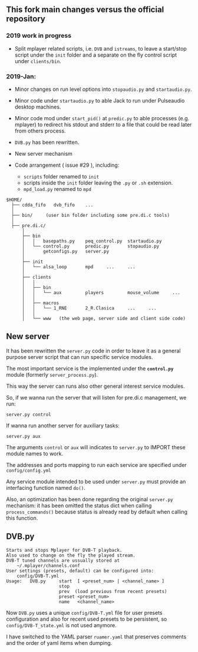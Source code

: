 ## This fork main changes versus the official repository

### 2019 work in progress

- Split mplayer related scripts, i.e. `DVB` and `istreams`, to leave a start/stop script under the `init` folder and a separate on the fly control script under `clients/bin`.

### 2019-Jan:

* Minor changes on run level options into `stopaudio.py` and `startaudio.py`.

* Minor code under `startaudio.py` to able Jack to run under Pulseaudio desktop machines.

* Minor code mod under `start_pid()` at `predic.py` to able processes (e.g. mplayer) to redirect his stdout and stderr to a file that could be read later from others process.

* `DVB.py` has been rewritten.

* New server mechanism

* Code arrangement ( issue #29 ), including:

    * `scripts` folder renamed to `init`
    * scripts inside the `init` folder leaving the `.py` or `.sh` extension.
    * `mpd_load.py` renamed to `mpd`


```
$HOME/
  ├── cdda_fifo   dvb_fifo    ...
  │    
  ├── bin/     (user bin folder including some pre.di.c tools)
  │    
  ├── pre.di.c/
      │
      ├── bin
      │   │   basepaths.py    peq_control.py  startaudio.py
      │   └── control.py      predic.py       stopaudio.py
      │       getconfigs.py   server.py
      │
      ├── init
      │   └── alsa_loop       mpd     ...     ...
      │
      ├── clients
      │   │
      │   ├── bin
      │   │   └── aux         players         mouse_volume     ...
      │   │
      │   ├── macros
      │   │   └── 1_RNE       2_R.Clasica     ...     ...
      │   │
      │   └── www   (the web page, server side and client side code)
```

## New server

It has been rewritten the `server.py` code in order to leave it as a general purpose server script that can run specific service modules.

The most important service is the implemented under the **`control.py`** module (formerly `server_process.py`).

This way the server can runs also other general interest service modules.

So, if we wanna run the server that will listen for pre.di.c management, we run:

  `server.py control`

If wanna run another server for auxiliary tasks:

  `server.py aux`

The arguments `control` or `aux` will indicates to `server.py` to IMPORT these module names to work.

The addresses and ports mapping to run each service are specified under `config/config.yml`

Any service module intended to be used under `server.py` must provide an interfacing function named `do()`.

Also, an optimization has been done regarding the original `server.py` mechanism: it has been omitted the status dict when calling `process_commands()` because status is already read by default when calling this function.

## DVB.py

    Starts and stops Mplayer for DVB-T playback.
    Also used to change on the fly the played stream.
    DVB-T tuned channels are ussually stored at
        ~/.mplayer/channels.conf
    User settings (presets, default) can be configured into:
        config/DVB-T.yml
    Usage:   DVB.py     start  [ <preset_num> | <channel_name> ]
                        stop
                        prev  (load previous from recent presets)
                        preset <preset_num>
                        name   <channel_name>

Now `DVB.py` uses a unique `config/DVB-T.yml` file for user presets configuration and also for recent used presets to be persistent, so `config/DVB-T_state.yml` is not used anymore.

I have switched to the YAML parser `ruamer.yaml` that preserves comments and the order of yaml items when dumping.

